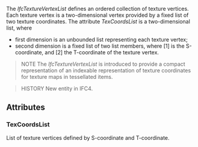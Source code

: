 The _IfcTextureVertexList_ defines an ordered collection of texture vertices. Each texture vertex is a two-dimensional vertex provided by a fixed list of two texture coordinates. The attribute _TexCoordsList_ is a two-dimensional list, where

<!-- end of short definition -->


* first dimension is an unbounded list representing each texture vertex;
* second dimension is a fixed list of two list members, where [1] is the S-coordinate, and [2] the T-coordinate of the texture vertex.

> NOTE The _IfcTextureVertexList_ is introduced to provide a compact representation of an indexable representation of texture coordinates for texture maps in tessellated items.

> HISTORY New entity in IFC4.

## Attributes

### TexCoordsList
List of texture vertices defined by S-coordinate and T-coordinate.
